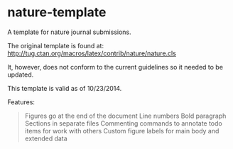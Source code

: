 nature-template
===============

A template for nature journal submissions.

The original template is found at: http://tug.ctan.org/macros/latex/contrib/nature/nature.cls

It, however, does not conform to the current guidelines so it needed to be updated.

This template is valid as of 10/23/2014.

Features:

> Figures go at the end of the document
> Line numbers
> Bold paragraph
> Sections in separate files
> Commenting commands to annotate todo items for work with others
> Custom figure labels for main body and extended data

